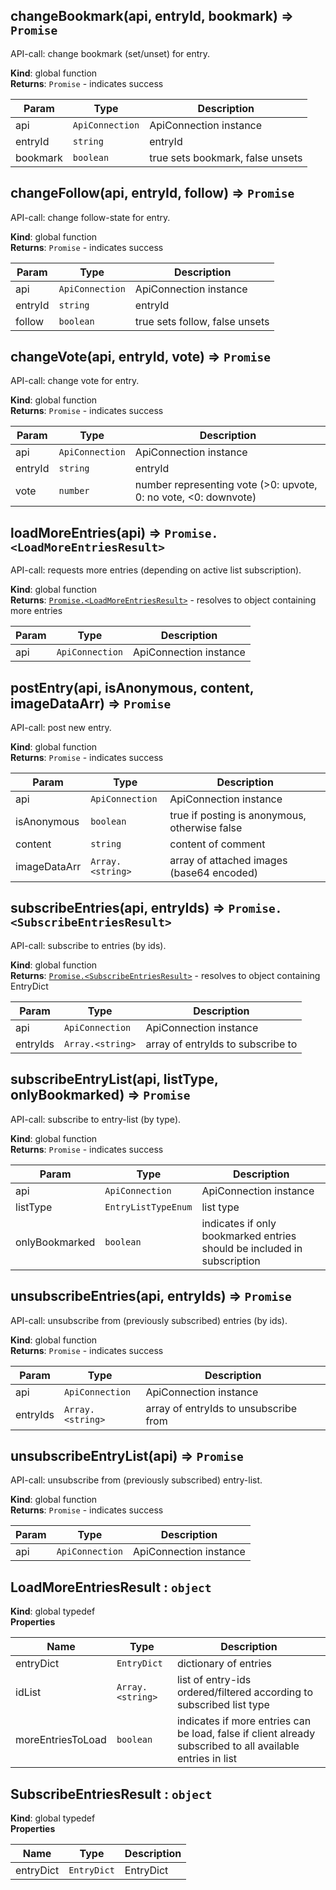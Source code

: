 <a id="changebookmark"></a>

## changeBookmark(api, entryId, bookmark) ⇒ <code>Promise</code>
API-call: change bookmark (set/unset) for entry.

**Kind**: global function  
**Returns**: <code>Promise</code> - indicates success  

| Param | Type | Description |
| --- | --- | --- |
| api | <code>ApiConnection</code> | ApiConnection instance |
| entryId | <code>string</code> | entryId |
| bookmark | <code>boolean</code> | true sets bookmark, false unsets |

<a id="changefollow"></a>

## changeFollow(api, entryId, follow) ⇒ <code>Promise</code>
API-call: change follow-state for entry.

**Kind**: global function  
**Returns**: <code>Promise</code> - indicates success  

| Param | Type | Description |
| --- | --- | --- |
| api | <code>ApiConnection</code> | ApiConnection instance |
| entryId | <code>string</code> | entryId |
| follow | <code>boolean</code> | true sets follow, false unsets |

<a id="changevote"></a>

## changeVote(api, entryId, vote) ⇒ <code>Promise</code>
API-call: change vote for entry.

**Kind**: global function  
**Returns**: <code>Promise</code> - indicates success  

| Param | Type | Description |
| --- | --- | --- |
| api | <code>ApiConnection</code> | ApiConnection instance |
| entryId | <code>string</code> | entryId |
| vote | <code>number</code> | number representing vote (>0: upvote, 0: no vote, <0: downvote) |

<a id="loadmoreentries"></a>

## loadMoreEntries(api) ⇒ <code>Promise.&lt;LoadMoreEntriesResult&gt;</code>
API-call: requests more entries (depending on active list subscription).

**Kind**: global function  
**Returns**: [<code>Promise.&lt;LoadMoreEntriesResult&gt;</code>](#loadmoreentriesresult) - resolves to object containing more entries  

| Param | Type | Description |
| --- | --- | --- |
| api | <code>ApiConnection</code> | ApiConnection instance |

<a id="postentry"></a>

## postEntry(api, isAnonymous, content, imageDataArr) ⇒ <code>Promise</code>
API-call: post new entry.

**Kind**: global function  
**Returns**: <code>Promise</code> - indicates success  

| Param | Type | Description |
| --- | --- | --- |
| api | <code>ApiConnection</code> | ApiConnection instance |
| isAnonymous | <code>boolean</code> | true if posting is anonymous, otherwise false |
| content | <code>string</code> | content of comment |
| imageDataArr | <code>Array.&lt;string&gt;</code> | array of attached images (base64 encoded) |

<a id="subscribeentries"></a>

## subscribeEntries(api, entryIds) ⇒ <code>Promise.&lt;SubscribeEntriesResult&gt;</code>
API-call: subscribe to entries (by ids).

**Kind**: global function  
**Returns**: [<code>Promise.&lt;SubscribeEntriesResult&gt;</code>](#subscribeentriesresult) - resolves to object containing EntryDict  

| Param | Type | Description |
| --- | --- | --- |
| api | <code>ApiConnection</code> | ApiConnection instance |
| entryIds | <code>Array.&lt;string&gt;</code> | array of entryIds to subscribe to |

<a id="subscribeentrylist"></a>

## subscribeEntryList(api, listType, onlyBookmarked) ⇒ <code>Promise</code>
API-call: subscribe to entry-list (by type).

**Kind**: global function  
**Returns**: <code>Promise</code> - indicates success  

| Param | Type | Description |
| --- | --- | --- |
| api | <code>ApiConnection</code> | ApiConnection instance |
| listType | <code>EntryListTypeEnum</code> | list type |
| onlyBookmarked | <code>boolean</code> | indicates if only bookmarked entries should be included in subscription |

<a id="unsubscribeentries"></a>

## unsubscribeEntries(api, entryIds) ⇒ <code>Promise</code>
API-call: unsubscribe from (previously subscribed) entries (by ids).

**Kind**: global function  
**Returns**: <code>Promise</code> - indicates success  

| Param | Type | Description |
| --- | --- | --- |
| api | <code>ApiConnection</code> | ApiConnection instance |
| entryIds | <code>Array.&lt;string&gt;</code> | array of entryIds to unsubscribe from |

<a id="unsubscribeentrylist"></a>

## unsubscribeEntryList(api) ⇒ <code>Promise</code>
API-call: unsubscribe from (previously subscribed) entry-list.

**Kind**: global function  
**Returns**: <code>Promise</code> - indicates success  

| Param | Type | Description |
| --- | --- | --- |
| api | <code>ApiConnection</code> | ApiConnection instance |

<a id="loadmoreentriesresult"></a>

## LoadMoreEntriesResult : <code>object</code>
**Kind**: global typedef  
**Properties**

| Name | Type | Description |
| --- | --- | --- |
| entryDict | <code>EntryDict</code> | dictionary of entries |
| idList | <code>Array.&lt;string&gt;</code> | list of entry-ids ordered/filtered according to subscribed list type |
| moreEntriesToLoad | <code>boolean</code> | indicates if more entries can be load, false if client already subscribed to all available entries in list |

<a id="subscribeentriesresult"></a>

## SubscribeEntriesResult : <code>object</code>
**Kind**: global typedef  
**Properties**

| Name | Type | Description |
| --- | --- | --- |
| entryDict | <code>EntryDict</code> | EntryDict |

